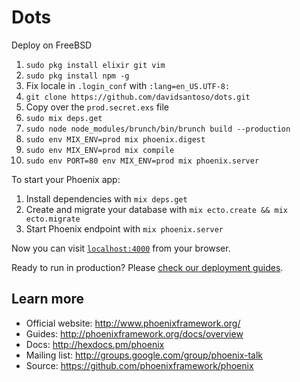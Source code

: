 # Dots

Deploy on FreeBSD

1. `sudo pkg install elixir git vim`
2. `sudo pkg install npm -g`
3. Fix locale in `.login_conf` with `:lang=en_US.UTF-8:`
4. `git clone https://github.com/davidsantoso/dots.git`
5. Copy over the `prod.secret.exs` file
6. `sudo mix deps.get`
8. `sudo node node_modules/brunch/bin/brunch build --production`
9. `sudo env MIX_ENV=prod mix phoenix.digest`
10. `sudo env MIX_ENV=prod mix compile`
11. `sudo env PORT=80 env MIX_ENV=prod mix phoenix.server`

To start your Phoenix app:

  1. Install dependencies with `mix deps.get`
  2. Create and migrate your database with `mix ecto.create && mix ecto.migrate`
  3. Start Phoenix endpoint with `mix phoenix.server`

Now you can visit [`localhost:4000`](http://localhost:4000) from your browser.

Ready to run in production? Please [check our deployment guides](http://www.phoenixframework.org/docs/deployment).

## Learn more

  * Official website: http://www.phoenixframework.org/
  * Guides: http://phoenixframework.org/docs/overview
  * Docs: http://hexdocs.pm/phoenix
  * Mailing list: http://groups.google.com/group/phoenix-talk
  * Source: https://github.com/phoenixframework/phoenix
